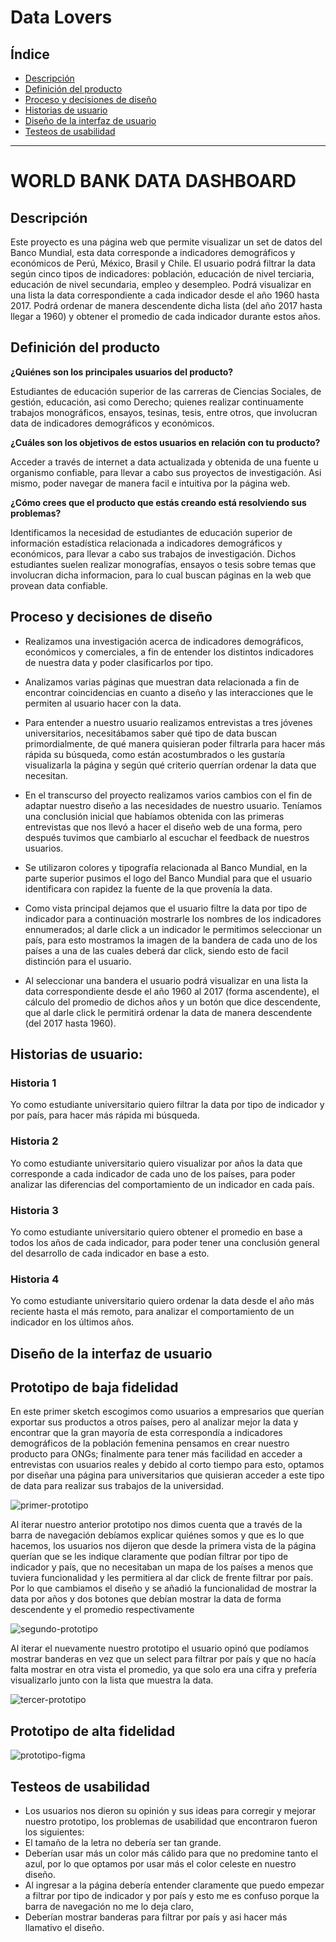 # Data Lovers

## Índice

* [Descripción](#descripción)
* [Definición del producto](#definición-del-producto)
* [Proceso y decisiones de  diseño ](#proceso-y-decisiones-de-diseño)
* [Historias de usuario](#historias-de-usuario)
* [Diseño de la interfaz de usuario](#diseño-de-la-interfaz-de-usuario)
* [Testeos de usabilidad](#testeos-de-usabilidad)

***

# WORLD BANK DATA DASHBOARD

## Descripción 

Este proyecto es una página web que permite visualizar un set de datos del Banco Mundial, esta data corresponde a  indicadores demográficos y económicos de Perú, México, Brasil y Chile.
El  usuario podrá filtrar la data según cinco tipos de indicadores: población, educación de nivel terciaria, educación de nivel secundaria, empleo y desempleo. Podrá visualizar en una lista la data correspondiente a cada indicador desde el año 1960 hasta 2017. Podrá ordenar de manera descendente dicha lista (del año 2017 hasta llegar a 1960) y obtener el promedio de cada indicador durante estos años.

## Definición del producto

**¿Quiénes son los principales usuarios del producto?**

Estudiantes  de educación superior de las carreras de Ciencias Sociales, de gestión, educación, asi como Derecho; quienes realizar continuamente trabajos monográficos, ensayos, tesinas, tesis, entre otros, que involucran data de indicadores demográficos y económicos.

**¿Cuáles son los objetivos de estos usuarios en relación con tu producto?**

Acceder a través de internet a data actualizada y obtenida de una fuente u organismo confiable, para llevar a cabo sus proyectos de investigación. Asi mismo, poder navegar de manera facil e intuitiva por la página web.

**¿Cómo crees que el producto que estás creando está resolviendo sus problemas?**

Identificamos la necesidad de estudiantes de educación superior de información estadística relacionada a indicadores demográficos y económicos, para llevar a cabo sus trabajos de investigación. Dichos estudiantes suelen realizar monografías, ensayos o tesis  sobre temas que involucran dicha informacion, para lo cual buscan páginas en la web  que provean data confiable.

## Proceso y decisiones de  diseño 

+ Realizamos una investigación acerca de indicadores demográficos, económicos y comerciales, a fin de entender los distintos indicadores de nuestra data y poder clasificarlos por tipo.

+ Analizamos varias páginas que muestran data relacionada a fin de encontrar coincidencias en cuanto a diseño y las interacciones que le permiten al usuario hacer con la data.
+ Para entender a  nuestro usuario realizamos entrevistas a tres jóvenes universitarios, necesitábamos saber qué tipo de data buscan primordialmente, de qué manera quisieran poder filtrarla para hacer más rápida su búsqueda, como están acostumbrados o les gustaría visualizarla la página y según qué criterio querrían ordenar la data que necesitan.
+ En el transcurso del proyecto realizamos varios cambios con el fin de adaptar nuestro diseño a las necesidades de nuestro usuario. Teníamos una conclusión inicial que habíamos obtenida con las primeras entrevistas que nos llevó a hacer el diseño web de una forma, pero después tuvimos que cambiarlo al escuchar el feedback de nuestros usuarios. 
+ Se utilizaron colores y tipografía relacionada al Banco Mundial, en la parte superior pusimos el logo del Banco Mundial para que el usuario identificara con rapidez la fuente de la que provenía la data. 
+ Como vista principal dejamos que el usuario filtre la data por tipo de indicador para a continuación mostrarle los nombres de los indicadores ennumerados; al darle click a un indicador le permitimos seleccionar un país, para esto mostramos la imagen de la bandera de cada uno de los países a una de las  cuales deberá dar click, siendo esto de facil distinción para el usuario.
+ Al seleccionar una bandera el usuario podrá visualizar en una lista la data correspondiente desde el año 1960 al 2017 (forma ascendente), el cálculo del promedio de dichos años y un botón que dice descendente, que al darle click le permitirá ordenar la data de manera descendente (del 2017 hasta 1960).

## Historias de usuario:

### Historia 1
Yo como estudiante universitario quiero filtrar la data por tipo de indicador y por país, para hacer más rápida mi búsqueda.

### Historia 2
Yo como estudiante universitario quiero visualizar por años la data que corresponde a cada indicador de cada uno de los países, para poder analizar las diferencias del comportamiento de un indicador en cada país. 

### Historia 3
Yo como estudiante universitario quiero obtener el promedio en base a todos los años de cada indicador, para poder tener una conclusión general del desarrollo de cada indicador en base a esto.

### Historia 4
Yo como estudiante universitario quiero ordenar la data desde el año más reciente hasta el más remoto, para analizar el comportamiento de un indicador en los últimos años.

## Diseño de la interfaz de usuario

## Prototipo de baja fidelidad

En este primer sketch escogimos como usuarios a empresarios que querían exportar sus productos a otros países, pero al analizar mejor la data y encontrar que la gran mayoría de esta correspondía a indicadores  demográficos de la población femenina pensamos en crear nuestro producto para ONGs; finalmente para tener más facilidad en acceder a entrevistas con usuarios reales y debido al corto tiempo para esto, optamos por diseñar una página para universitarios que quisieran acceder a este tipo de data para realizar sus trabajos de la universidad.

![primer-prototipo](https://user-images.githubusercontent.com/45099610/50743482-6cfa3d00-11e6-11e9-8ade-a4e64017a268.PNG)

Al iterar nuestro anterior prototipo nos dimos cuenta que a través de la barra de navegación debíamos explicar quiénes somos y que es lo que hacemos, los usuarios nos dijeron que desde la primera vista de la página querían que se les indique claramente que podían filtrar por tipo de indicador y país, que no necesitaban un mapa de los países a menos que tuviera funcionalidad y les permitiera al dar click de frente filtrar por país. Por lo que cambiamos el diseño y se añadió la funcionalidad de mostrar la data por años y dos botones que debían mostrar la data de forma descendente y el promedio  respectivamente

![segundo-prototipo](https://user-images.githubusercontent.com/45099610/50743549-5ef8ec00-11e7-11e9-8b41-6b3be63c471c.PNG)

Al iterar el nuevamente nuestro prototipo el usuario opinó que podíamos mostrar banderas en vez que un select para filtrar por país y que no hacía falta mostrar en otra vista el promedio, ya que solo era una cifra y prefería visualizarlo junto con la lista que muestra la data.

![tercer-prototipo](https://user-images.githubusercontent.com/45099610/50743652-bf3c5d80-11e8-11e9-9d28-72c5e376b4c1.PNG)

## Prototipo de alta fidelidad
![prototipo-figma](https://www.figma.com/proto/LwHQJNkj5UvtyHK1ksKfE0AP/Untitled?node-id=72%3A3&scaling=min-zoom)
## Testeos de usabilidad
+ Los usuarios nos dieron su opinión y sus ideas para corregir y mejorar nuestro prototipo, los problemas de usabilidad que encontraron fueron los siguientes:
+ El tamaño de la letra no debería ser tan grande.
+ Deberían usar más un color más cálido para que no predomine tanto el azul, por lo que optamos por usar más el color celeste en nuestro diseño.
+ Al ingresar a la página debería entender claramente que puedo empezar a filtrar por tipo de indicador y por país y esto me es confuso porque la barra de navegación no me lo deja claro,
+ Deberían mostrar banderas para filtrar por país y asi hacer más llamativo el diseño.
